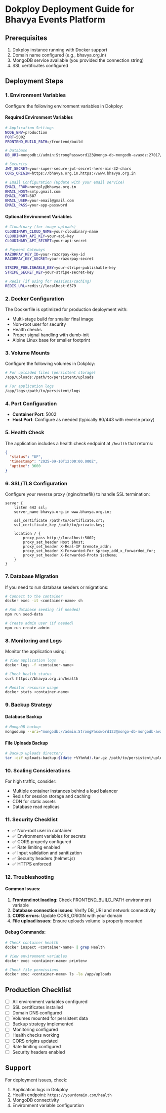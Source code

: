 # Dokploy Deployment Guide for Bhavya Events Platform

## Prerequisites

1. Dokploy instance running with Docker support
2. Domain name configured (e.g., bhavya.org.in)
3. MongoDB service available (you provided the connection string)
4. SSL certificates configured

## Deployment Steps

### 1. Environment Variables

Configure the following environment variables in Dokploy:

#### Required Environment Variables

```bash
# Application Settings
NODE_ENV=production
PORT=5002
FRONTEND_BUILD_PATH=/frontend/build

# Database
DB_URI=mongodb://admin:StrongPassword123@mongo-db-mongodb-avaxdz:27017/bhavya_Events?authSource=admin

# Security
JWT_SECRET=your-super-secure-jwt-secret-here-min-32-chars
CORS_ORIGIN=https://bhavya.org.in,https://www.bhavya.org.in

# Email Configuration (Update with your email service)
EMAIL_FROM=noreply@bhavya.org.in
EMAIL_HOST=smtp.gmail.com
EMAIL_PORT=587
EMAIL_USER=your-email@gmail.com
EMAIL_PASS=your-app-password
```

#### Optional Environment Variables

```bash
# Cloudinary (for image uploads)
CLOUDINARY_CLOUD_NAME=your-cloudinary-name
CLOUDINARY_API_KEY=your-api-key
CLOUDINARY_API_SECRET=your-api-secret

# Payment Gateways
RAZORPAY_KEY_ID=your-razorpay-key-id
RAZORPAY_KEY_SECRET=your-razorpay-secret

STRIPE_PUBLISHABLE_KEY=your-stripe-publishable-key
STRIPE_SECRET_KEY=your-stripe-secret-key

# Redis (if using for sessions/caching)
REDIS_URL=redis://localhost:6379
```

### 2. Docker Configuration

The Dockerfile is optimized for production deployment with:

- Multi-stage build for smaller final image
- Non-root user for security
- Health checks
- Proper signal handling with dumb-init
- Alpine Linux base for smaller footprint

### 3. Volume Mounts

Configure the following volumes in Dokploy:

```bash
# For uploaded files (persistent storage)
/app/uploads:/path/to/persistent/uploads

# For application logs
/app/logs:/path/to/persistent/logs
```

### 4. Port Configuration

- **Container Port**: 5002
- **Host Port**: Configure as needed (typically 80/443 with reverse proxy)

### 5. Health Check

The application includes a health check endpoint at `/health` that returns:

```json
{
  "status": "UP",
  "timestamp": "2025-09-10T12:00:00.000Z",
  "uptime": 3600
}
```

### 6. SSL/TLS Configuration

Configure your reverse proxy (nginx/traefik) to handle SSL termination:

```nginx
server {
    listen 443 ssl;
    server_name bhavya.org.in www.bhavya.org.in;

    ssl_certificate /path/to/certificate.crt;
    ssl_certificate_key /path/to/private.key;

    location / {
        proxy_pass http://localhost:5002;
        proxy_set_header Host $host;
        proxy_set_header X-Real-IP $remote_addr;
        proxy_set_header X-Forwarded-For $proxy_add_x_forwarded_for;
        proxy_set_header X-Forwarded-Proto $scheme;
    }
}
```

### 7. Database Migration

If you need to run database seeders or migrations:

```bash
# Connect to the container
docker exec -it <container-name> sh

# Run database seeding (if needed)
npm run seed-data

# Create admin user (if needed)
npm run create-admin
```

### 8. Monitoring and Logs

Monitor the application using:

```bash
# View application logs
docker logs -f <container-name>

# Check health status
curl https://bhavya.org.in/health

# Monitor resource usage
docker stats <container-name>
```

### 9. Backup Strategy

#### Database Backup

```bash
# MongoDB backup
mongodump --uri="mongodb://admin:StrongPassword123@mongo-db-mongodb-avaxdz:27017/bhavya_Events?authSource=admin" --out=/backup/$(date +%Y%m%d)
```

#### File Uploads Backup

```bash
# Backup uploads directory
tar -czf uploads-backup-$(date +%Y%m%d).tar.gz /path/to/persistent/uploads
```

### 10. Scaling Considerations

For high traffic, consider:

- Multiple container instances behind a load balancer
- Redis for session storage and caching
- CDN for static assets
- Database read replicas

### 11. Security Checklist

- ✅ Non-root user in container
- ✅ Environment variables for secrets
- ✅ CORS properly configured
- ✅ Rate limiting enabled
- ✅ Input validation and sanitization
- ✅ Security headers (helmet.js)
- ✅ HTTPS enforced

### 12. Troubleshooting

#### Common Issues:

1. **Frontend not loading**: Check FRONTEND_BUILD_PATH environment variable
2. **Database connection issues**: Verify DB_URI and network connectivity
3. **CORS errors**: Update CORS_ORIGIN with your domain
4. **File upload issues**: Ensure uploads volume is properly mounted

#### Debug Commands:

```bash
# Check container health
docker inspect <container-name> | grep Health

# View environment variables
docker exec <container-name> printenv

# Check file permissions
docker exec <container-name> ls -la /app/uploads
```

## Production Checklist

- [ ] All environment variables configured
- [ ] SSL certificates installed
- [ ] Domain DNS configured
- [ ] Volumes mounted for persistent data
- [ ] Backup strategy implemented
- [ ] Monitoring configured
- [ ] Health checks working
- [ ] CORS origins updated
- [ ] Rate limiting configured
- [ ] Security headers enabled

## Support

For deployment issues, check:

1. Application logs in Dokploy
2. Health endpoint: `https://yourdomain.com/health`
3. MongoDB connectivity
4. Environment variable configuration
